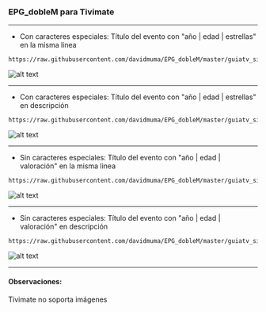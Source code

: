 ### EPG_dobleM para Tivimate
***
- Con caracteres especiales: Título del evento con "año | edad | estrellas" en la misma linea
```
https://raw.githubusercontent.com/davidmuma/EPG_dobleM/master/guiatv_sincolor.xml.gz
```
![alt text](https://raw.githubusercontent.com/davidmuma/Canales_dobleM/master/Varios/EPG/Timivate.jpg)
***
- Con caracteres especiales: Título del evento con "año | edad | estrellas" en descripción
```
https://raw.githubusercontent.com/davidmuma/EPG_dobleM/master/guiatv_sincolor1.xml.gz
```
![alt text](https://raw.githubusercontent.com/davidmuma/Canales_dobleM/master/Varios/EPG/Timivate1.jpg)
***
- Sin caracteres especiales: Título del evento con "año | edad | valoración" en la misma linea
```
https://raw.githubusercontent.com/davidmuma/EPG_dobleM/master/guiatv_sincolor2.xml.gz
```
![alt text](https://raw.githubusercontent.com/davidmuma/Canales_dobleM/master/Varios/EPG/Timivate2.jpg)
***
- Sin caracteres especiales: Título del evento con "año | edad | valoración" en descripción
```
https://raw.githubusercontent.com/davidmuma/EPG_dobleM/master/guiatv_sincolor3.xml.gz
```
![alt text](https://raw.githubusercontent.com/davidmuma/Canales_dobleM/master/Varios/EPG/Timivate3.jpg)
***

#### Observaciones:
Tivimate no soporta imágenes
